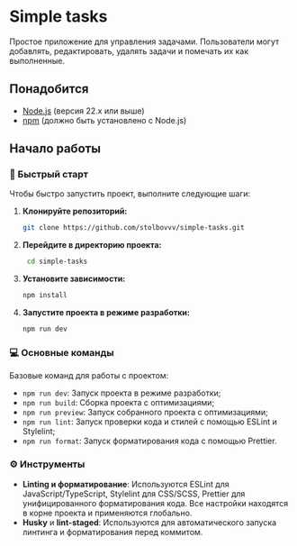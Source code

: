 # Simple tasks

Простое приложение для управления задачами. Пользователи могут добавлять, редактировать, удалять задачи и помечать их как выполненные.

## Понадобится

- [Node.js](https://nodejs.org/en/) (версия 22.x или выше)
- [npm](https://www.npmjs.com/) (должно быть установлено с Node.js)

## Начало работы

### 🚀 Быстрый старт

Чтобы быстро запустить проект, выполните следующие шаги:

1. **Клонируйте репозиторий:**

    ```bash
    git clone https://github.com/stolbovvv/simple-tasks.git
    ```

2. **Перейдите в директорию проекта:**

    ```bash
     cd simple-tasks
    ```

3. **Установите зависимости:**

    ```bash
    npm install
    ```

4. **Запустите проекта в режиме разработки:**

    ```bash
    npm run dev
    ```

### 💻 Основные команды

Базовые команд для работы с проектом:

- `npm run dev`: Запуск проекта в режиме разработки;
- `npm run build`: Сборка проекта с оптимизациями;
- `npm run preview`: Запуск собранного проекта с оптимизациями;
- `npm run lint`: Запуск проверки кода и стилей с помощью ESLint и Stylelint;
- `npm run format`: Запуск форматирования кода с помощью Prettier.

### ⚙ Инструменты

- **Linting и форматирование**: Используются ESLint для JavaScript/TypeScript, Stylelint для CSS/SCSS, Prettier для унифицированного форматирования кода. Все настройки находятся в корне проекта и применяются глобально.
- **Husky** и **lint-staged**: Используются для автоматического запуска линтинга и форматирования перед коммитом.
